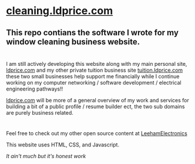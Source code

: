 # [cleaning.ldprice.com](https://www.cleaning.ldprice.com)

## This repo contians the software I wrote for my window cleaning business website.

#

I am still actively developing this website along with my main personal site, [ldprice.com](https://www.ldprice.com) and my other private tuition business site [tuition.ldprice.com](https://www.tuition.ldprice.com) these two small businesses help support me financially while I continue working on my computer networking / software development / electrical engineering pathways!!

[ldprice.com](https://www.ldprice.com) will be more of a general overview of my work and services for building a bit of a public profile / resume builder ect, the two sub domains are purely business related.

#

Feel free to check out my other open source content at [LeehamElectronics](https://github.com/LeehamElectronics)

This website uses HTML, CSS, and Javascript.

_It ain't much but it's honest work_
